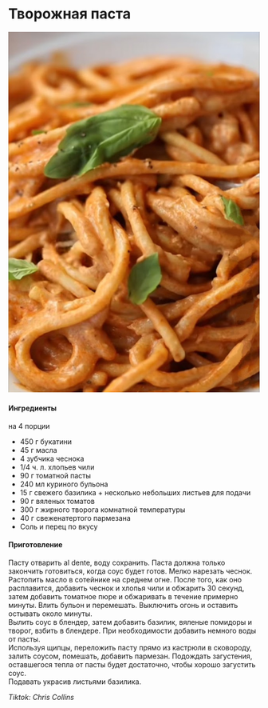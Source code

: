 ﻿---
image: ../../pics/cottage-cheese-pasta.jpg
---
# Творожная паста

![Творожная паста](../../pics/cottage-cheese-pasta.jpg)

#### Ингредиенты
на 4 порции

* 450 г букатини
* 45 г масла
* 4 зубчика чеснока
* 1/4 ч. л. хлопьев чили
* 90 г томатной пасты
* 240 мл куриного бульона
* 15 г свежего базилика + несколько небольших листьев для подачи
* 90 г вяленых томатов
* 300 г жирного творога комнатной температуры
* 40 г свеженатертого пармезана
* Соль и перец по вкусу

#### Приготовление

Пасту отварить al dente, воду сохранить. Паста должна только закончить готовиться, когда соус будет готов.
Мелко нарезать чеснок. Растопить масло в сотейнике на среднем огне. После того, как оно расплавится, добавить чеснок и хлопья чили и обжарить 30 секунд, затем добавить томатное пюре и обжаривать в течение примерно минуты. Влить бульон и перемешать. Выключить огонь и оставить остывать около минуты.  
Вылить соус в блендер, затем добавить базилик, вяленые помидоры и творог, взбить в блендере. При необходимости добавить немного воды от пасты.  
Используя щипцы, переложить пасту прямо из кастрюли в сковороду, залить соусом, помешать, добавить пармезан. Подождать загустения, оставшегося тепла от пасты будет достаточно, чтобы хорошо загустить соус.  
Подавать украсив листьями базилика.

*Tiktok: Chris Collins*
